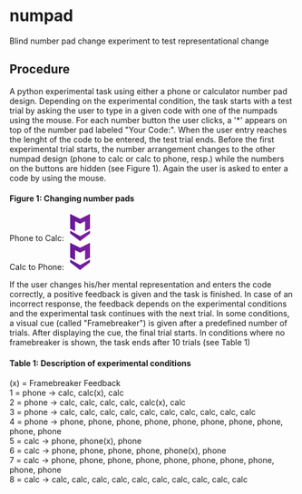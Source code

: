 # numpad
Blind number pad change experiment to test representational change

## Procedure
A python experimental task using either a phone or calculator number pad design. Depending on the experimental condition, the task starts with a test trial by asking the user to type in a given code with one of the numpads using the mouse. For each number button the user clicks, a '\*' appears on top of the number pad labeled "Your Code:". When the user entry reaches the lenght of the code to be entered, the test trial ends. Before the first experimental trial starts, the number arrangement changes to the other numpad design (phone to calc or calc to phone, resp.) while the numbers on the buttons are hidden (see Figure 1). Again the user is asked to enter a code by using the mouse.
      
#### Figure 1: Changing number pads
Phone to Calc: ![alt text](https://github.com/adam-p/markdown-here/raw/master/src/common/images/icon48.png "Phone to Calc")   
Calc to Phone: ![alt text](https://github.com/adam-p/markdown-here/raw/master/src/common/images/icon48.png "Calc to Phone")

If the user changes his/her mental representation and enters the code correctly, a positive feedback is given and the task is finished. In case of an incorrect response, the feedback depends on the experimental conditions and the experimental task continues with the next trial. In some conditions, a visual cue (called "Framebreaker") is given after a predefined number of trials. After displaying the cue, the final trial starts. In conditions where no framebreaker is shown, the task ends after 10 trials (see Table 1)

#### Table 1: Description of experimental conditions  
(x) = Framebreaker Feedback   
1 = phone -> calc, calc(x), calc   
2 = phone -> calc, calc, calc, calc, calc(x), calc   
3 = phone -> calc, calc, calc, calc, calc, calc, calc, calc, calc, calc   
4 = phone -> phone, phone, phone, phone, phone, phone, phone, phone, phone, phone   
5 = calc -> phone, phone(x), phone   
6 = calc -> phone, phone, phone, phone, phone(x), phone   
7 = calc -> phone, phone, phone, phone, phone, phone, phone, phone, phone, phone   
8 = calc -> calc, calc, calc, calc, calc, calc, calc, calc, calc, calc   
